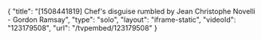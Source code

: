 {
    "title": "[1508441819] Chef's disguise rumbled by Jean Christophe Novelli - Gordon Ramsay",
    "type": "solo",
    "layout": "iframe-static",
    "videoId": "123179508",
    "url": "\/tvpembed\/123179508"
}